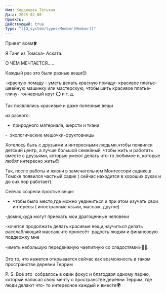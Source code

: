 ```yaml
---
Имя: Кордюшева Татьяна
Дата: 2025-02-06
Проекты: 
Действующий: true
Type: "[[Ω_system/types/Member|Member]]"
---
```


Привет всем🍀

Я Таня из Томска- Аската. 

  

О ЧËМ МЕЧТАЕТСЯ..... 

Каждый раз это были разные вещи😊 

-красную помаду - уметь делать красную помаду- красивое платье- швейную машинку или мастерскую, чтобы шить красивое платье- глину- гончарный круг ⭕ и т. д. 

Так появлялись красивые и даже полезные вещи

из разного:

- природного материала, шерсти и ткани

-  экологические мешочки-фруктовницы 

Хотелось быть с друзьями и интересными людьми,чтобы появился детский центр, а лучше большой семейный, чтобы жить и работать вместе с друзьями, которые умеют делать что-то любимое и, которые любят интересно жить😊

Так, после работы и жизни в замечательном Монтессори садике,в Томске появился частный садик ( сейчас находится в хороших руках и до сих пор работает). 

Сейчас созрели простые вещи:

- чтобы было место,где можно уединиться и при этом изучать свои интересы ( иностранные языки, массаж, другое) 

-домик,куда могут приехать мои драгоценные человеки 

-хочется продолжать делать красивые вещи,научиться делать расслабляющий массаж,что принесëт  радость людям и финансовую поддержку мне

-иметь небольшую передвижную чаепитную со сладостями☕🍯🥞. 

  

Это то, что кажется открывается сейчас как возможность в таком пространстве деревни Террим

  

P. S. Всë это  собралось в один фокус и благодаря одному парню, который написал свою мечту о пространстве деревни Террим, где люди делают что- то интересное каждый и вместе🌍